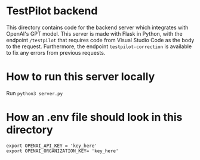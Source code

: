 # TestPilot backend

This directory contains code for the backend server which integrates with OpenAI's GPT model. This server is made with Flask in Python, with the endpoint `/testpilot` that requires code from Visual Studio Code as the body to the request. Furthermore, the endpoint `testpilot-correction` is available to fix any errors from previous requests.

# How to run this server locally

 Run `python3 server.py`


# How an .env file should look in this directory

```
export OPENAI_API_KEY = 'key_here'
export OPENAI_ORGANIZATION_KEY= 'key_here'
```
